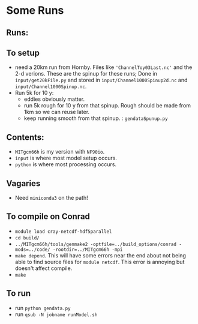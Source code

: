 # Some Runs



## Runs:


## To setup

  - need a 20km run from Hornby.  Files like `'ChannelToy03Last.nc'` and the
  2-d verions.  These are the spinup for these runs;  Done in
  `input/get20kFile.py` and stored in `input/Channel1000Spinup2d.nc`  and `input/Channel1000Spinup.nc`.  
  - Run 5k for 10 y:
    - eddies obviously matter.
    - run 5k rough for 10 y from that spinup.  Rough should be made from 1km so
    we can reuse later.  
    - keep running smooth from that spinup.  : `gendataSpunup.py`  


## Contents:

  - `MITgcm66h` is my version with `NF90io`.
  - `input` is where most model setup occurs.
  - `python` is where most processing occurs.

## Vagaries

   - Need `miniconda3` on the path!

## To compile on Conrad

  - `module load cray-netcdf-hdf5parallel`
  - `cd build/`
  - `../MITgcm66h/tools/genmake2 -optfile=../build_options/conrad -mods=../code/ -rootdir=../MITgcm66h -mpi`
  - `make depend`.  This will have some errors near the end about not being able to find source files for `module netcdf`.  This error is annoying but doesn't affect compile.
  - `make`

## To run

  - run `python gendata.py`
  - run `qsub -N jobname runModel.sh`
